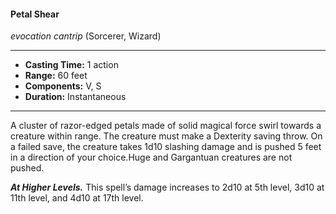 #### Petal Shear
*evocation cantrip* (Sorcerer, Wizard)
___
- **Casting Time:** 1 action
- **Range:** 60 feet
- **Components:** V, S
- **Duration:** Instantaneous
---
A cluster of razor-edged petals made of solid magical force swirl towards a creature within range. The creature must make a Dexterity saving throw. On a failed save, the creature takes 1d10 slashing damage and is pushed 5 feet in a direction of your choice.Huge and Gargantuan creatures are not pushed.

***At Higher Levels.*** This spell’s damage increases to 2d10 at 5th level, 3d10 at 11th level, and 4d10 at 17th level.
